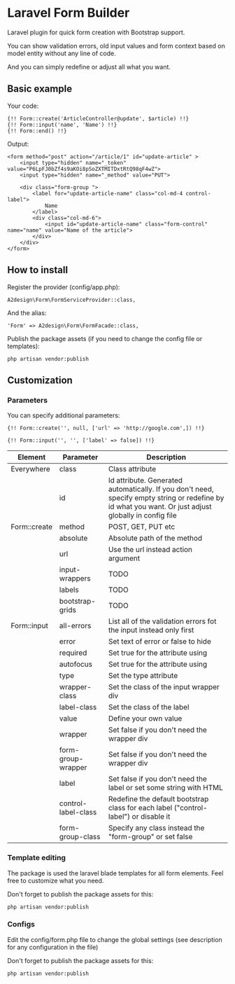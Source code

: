 # Laravel Form Builder

Laravel plugin for quick form creation with Bootstrap support. 

You can show validation errors, old input values and form context based on model entity without any line of code. 

And you can simply redefine or adjust all what you want.

## Basic example

Your code:

```
{!! Form::create('ArticleController@update', $article) !!}
{!! Form::input('name', 'Name') !!}
{!! Form::end() !!}
```

Output:

```
<form method="post" action="/article/1" id="update-article" > 
    <input type="hidden" name="_token" value="P6LpFJ0bZf4s9aKOi8pSoZXTMITDxtRtQ98qF4wZ"> 
    <input type="hidden" name="_method" value="PUT"> 
    
    <div class="form-group ">
        <label for="update-article-name" class="col-md-4 control-label">
            Name
        </label>
        <div class="col-md-6">
            <input id="update-article-name" class="form-control" name="name" value="Name of the article">
        </div>
    </div> 
</form>
```

## How to install

Register the provider (config/app.php):

```
A2design\Form\FormServiceProvider::class,
```

And the alias:

```
'Form' => A2design\Form\FormFacade::class,
```

Publish the package assets (if you need to change the config file or templates):

```
php artisan vendor:publish
```

## Customization

### Parameters

You can specify additional parameters:

```
{!! Form::create('', null, ['url' => 'http://google.com',]) !!}

{!! Form::input('', '', ['label' => false]) !!}
```    
    
| Element          | Parameter          | Description                                  |
|------------------|--------------------|----------------------------------------------|
| Everywhere       | class              | Class attribute                              |
|                  | id                 | Id attribute. Generated automatically. If you don't need, specify empty string or redefine by id what you want. Or just adjust globally in config file |
| Form::create     | method             | POST, GET, PUT etc                           |
|                  | absolute           | Absolute path of the method                  |
|                  | url                | Use the url instead action argument          |
|                  | input-wrappers     | TODO                                         |
|                  | labels             | TODO                                         |
|                  | bootstrap-grids    | TODO                                         |
| Form::input      | all-errors         | List all of the validation errors fot the input instead only first |
|                  | error              | Set text of error or false to hide           |
|                  | required           | Set true for the attribute using             |
|                  | autofocus          | Set true for the attribute using             |
|                  | type               | Set the type attribute                       |
|                  | wrapper-class      | Set the class of the input wrapper div       |
|                  | label-class        | Set the class of the label                   |
|                  | value              | Define your own value                        |
|                  | wrapper            | Set false if you don't need the wrapper div  |
|                  | form-group-wrapper | Set false if you don't need the wrapper div  |
|                  | label              | Set false if you don't need the label or set some string with HTML |
|                  | control-label-class| Redefine the default bootstrap class for each label ("control-label") or disable it |
|                  | form-group-class   | Specify any class instead the "form-group" or set false |

### Template editing

The package is used the laravel blade templates for all form elements. Feel free to customize what you need.

Don't forget to publish the package assets for this:

```
php artisan vendor:publish
```

### Configs

Edit the config/form.php file to change the global settings (see description for any configuration in the file)

Don't forget to publish the package assets for this:

```
php artisan vendor:publish
```